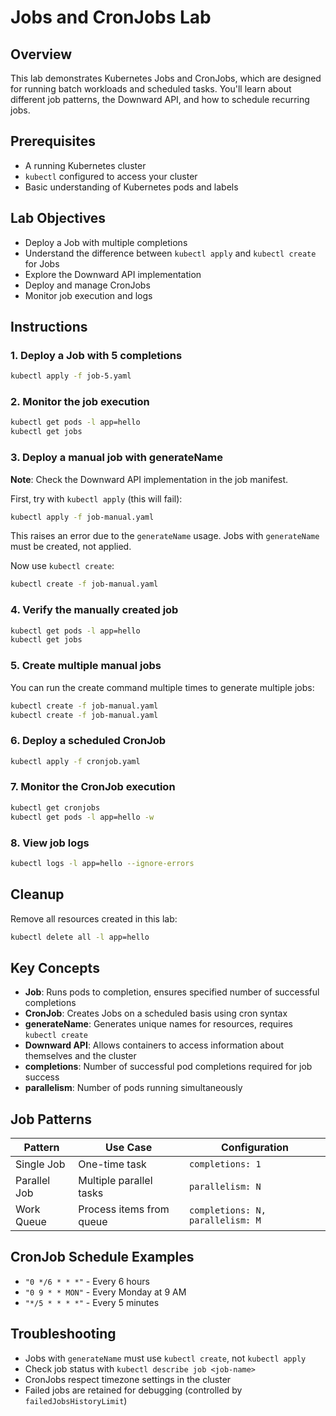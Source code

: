 # Jobs and CronJobs Lab

## Overview

This lab demonstrates Kubernetes Jobs and CronJobs, which are designed for running batch workloads and scheduled tasks. You'll learn about different job patterns, the Downward API, and how to schedule recurring jobs.

## Prerequisites

- A running Kubernetes cluster
- `kubectl` configured to access your cluster
- Basic understanding of Kubernetes pods and labels

## Lab Objectives

- Deploy a Job with multiple completions
- Understand the difference between `kubectl apply` and `kubectl create` for Jobs
- Explore the Downward API implementation
- Deploy and manage CronJobs
- Monitor job execution and logs

## Instructions

### 1. Deploy a Job with 5 completions

```bash
kubectl apply -f job-5.yaml
```

### 2. Monitor the job execution

```bash
kubectl get pods -l app=hello
kubectl get jobs
```

### 3. Deploy a manual job with generateName

**Note**: Check the Downward API implementation in the job manifest.

First, try with `kubectl apply` (this will fail):

```bash
kubectl apply -f job-manual.yaml
```

This raises an error due to the `generateName` usage. Jobs with `generateName` must be created, not applied.

Now use `kubectl create`:

```bash
kubectl create -f job-manual.yaml
```

### 4. Verify the manually created job

```bash
kubectl get pods -l app=hello
kubectl get jobs
```

### 5. Create multiple manual jobs

You can run the create command multiple times to generate multiple jobs:

```bash
kubectl create -f job-manual.yaml
kubectl create -f job-manual.yaml
```

### 6. Deploy a scheduled CronJob

```bash
kubectl apply -f cronjob.yaml
```

### 7. Monitor the CronJob execution

```bash
kubectl get cronjobs
kubectl get pods -l app=hello -w
```

### 8. View job logs

```bash
kubectl logs -l app=hello --ignore-errors
```

## Cleanup

Remove all resources created in this lab:

```bash
kubectl delete all -l app=hello
```

## Key Concepts

- **Job**: Runs pods to completion, ensures specified number of successful completions
- **CronJob**: Creates Jobs on a scheduled basis using cron syntax
- **generateName**: Generates unique names for resources, requires `kubectl create`
- **Downward API**: Allows containers to access information about themselves and the cluster
- **completions**: Number of successful pod completions required for job success
- **parallelism**: Number of pods running simultaneously

## Job Patterns

| Pattern | Use Case | Configuration |
|---------|----------|---------------|
| Single Job | One-time task | `completions: 1` |
| Parallel Job | Multiple parallel tasks | `parallelism: N` |
| Work Queue | Process items from queue | `completions: N, parallelism: M` |

## CronJob Schedule Examples

- `"0 */6 * * *"` - Every 6 hours
- `"0 9 * * MON"` - Every Monday at 9 AM
- `"*/5 * * * *"` - Every 5 minutes

## Troubleshooting

- Jobs with `generateName` must use `kubectl create`, not `kubectl apply`
- Check job status with `kubectl describe job <job-name>`
- CronJobs respect timezone settings in the cluster
- Failed jobs are retained for debugging (controlled by `failedJobsHistoryLimit`)

